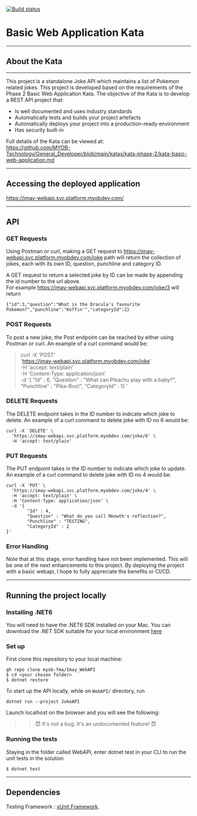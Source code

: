 [![Build status](https://badge.buildkite.com/4cbb00adb8bbd7cd0ad50b0a4af870ccba825dd73a6110bdd7.svg)](https://buildkite.com/myob/imay-webapi)

# Basic Web Application Kata
___
## About the Kata

---
This project is a standalone Joke API which maintains a list of Pokemon related jokes. 
This project is developed based on the requirements of the Phase 2 Basic Web Application Kata.
The objective of the Kata is to develop a REST API project that:

* Is well documented and uses industry standards
* Automatically tests and builds your project artefacts
* Automatically deploys your project into a production-ready environment
* Has security built-in

Full details of the Kata can be viewed at:</br>
https://github.com/MYOB-Technology/General_Developer/blob/main/katas/kata-phase-2/kata-basic-web-application.md

---
## Accessing the deployed application

https://imay-webapi.svc.platform.myobdev.com/

---
## API 
### GET Requests
Using Postman or curl, making a GET request to https://imay-webapi.svc.platform.myobdev.com/joke path will return the collection of jokes, each with its own ID, question, punchline and category ID. 

A GET request to return a selected joke by ID can be made by appending the id number to the url above. </br>
For example https://imay-webapi.svc.platform.myobdev.com/joke/3 will return
```
{"id":3,"question":"What is the Dracula's favourite Pokemon?","punchline":"Koffin'","categoryId":2}
```
### POST Requests
To post a new joke, the Post endpoint can be reached by either using Postman or curl.
An example of a curl command would be:

>curl -X 'POST' \
'https://imay-webapi.svc.platform.myobdev.com/joke' \
-H 'accept: text/plain' \
-H 'Content-Type: application/json' \
-d '{
"Id" : 6,
"Question" : "What can Pikachu play with a baby?",
"Punchline" : "Pika-Boo!",
"CategoryId" : 1}
'

### DELETE Requests

The DELETE endpoint takes in the ID number to indicate which joke to delete.
An example of a curl command to delete joke with ID no 6 would be:
```
curl -X 'DELETE' \
  'https://imay-webapi.svc.platform.myobdev.com/joke/6' \
  -H 'accept: text/plain'
```

### PUT Requests
The PUT endpoint takes in the ID number to indicate which joke to update.
An example of a curl command to delete joke with ID no 4 would be:

```
curl -X 'PUT' \
  'https://imay-webapi.svc.platform.myobdev.com/joke/4' \
  -H 'accept: text/plain' \
  -H 'Content-Type: application/json' \
  -d '{
        "Id" : 4,
        "Question" : "What do you call Meowth's reflection?",
        "Punchline" : "TESTING",
        "CategoryId" : 2
}'
```


### Error Handling
Note that at this stage, error handling have not been implemented. This will be one of the next enhancements to this project. By deploying the project with a basic webapi, I hope to fully appreciate the benefits or CI/CD.

---
## Running the project locally

### Installing .NET6
You will need to have the .NET6 SDK installed on your Mac.
You can download the .NET SDK suitable for your local environment [here](https://learn.microsoft.com/en-us/dotnet/core/install/)

### Set up

First clone this repository to your local machine:
```
gh repo clone myob-fma/Imay_WebAPI
$ cd <your chosen folder>
$ dotnet restore
```

To start up the API locally,  while on  `WebAPI/` directory, run
```
dotnet run --project JokeAPI
```
Launch localhost on the browser and you will see the following:

>>😈 It's not a bug. It's an undocumented feature! 😈


### Running the tests
Staying in the folder called WebAPI, enter dotnet test in your CLI to run the unit tests in the solution

```
$ dotnet test
```
___
## Dependencies

Testing Framework : [xUnit Framework](https://xunit.net/).
